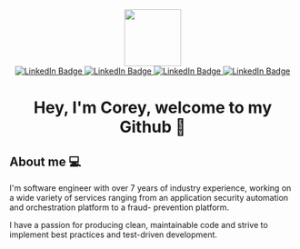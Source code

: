 <div id="header" align="center">
  <img src="https://media.giphy.com/media/WFZvB7VIXBgiz3oDXE/giphy.gif" width="100"/>
</div>
<div id="badges" align="center">
   <a href="https://www.coreyduffy.com/">
    <img src="https://img.shields.io/badge/Website-grey?style=for-the-badge&logo=html5&logoColor=white" alt="LinkedIn Badge"/>
  </a>
  <a href="https://www.linkedin.com/in/coreyduffy/">
    <img src="https://img.shields.io/badge/LinkedIn-blue?style=for-the-badge&logo=linkedin&logoColor=white" alt="LinkedIn Badge"/>
  </a>
   <a href="https://medium.com/@gentle_jade_pig_257/">
    <img src="https://img.shields.io/badge/Medium-6a994e?style=for-the-badge&logo=medium&logoColor=white" alt="LinkedIn Badge"/>
  </a>
   <a href="https://www.quora.com/profile/Corey-Duffy-18">
    <img src="https://img.shields.io/badge/Quora-red?style=for-the-badge&logo=quora&logoColor=white" alt="LinkedIn Badge"/>
  </a>
</div>

<h1 align="center">
  Hey, I'm Corey, welcome to my Github 👋
</h1>

<h2>
About me 💻
</h2>
I'm software engineer with over 7 years of industry experience, working on a wide variety of services ranging from an application security automation and orchestration platform to a fraud- prevention platform.

I have a passion for producing clean, maintainable code and strive to implement best practices and test-driven development.

<!--

**coreyduffy/coreyduffy** is a ✨ _special_ ✨ repository because its `README.md` (this file) appears on your GitHub profile.

Here are some ideas to get you started:

- 🔭 I’m currently working on ...
- 🌱 I’m currently learning ...
- 👯 I’m looking to collaborate on ...
- 🤔 I’m looking for help with ...
- 💬 Ask me about ...
- 📫 How to reach me: ...
- 😄 Pronouns: ...
- ⚡ Fun fact: ...
-->
